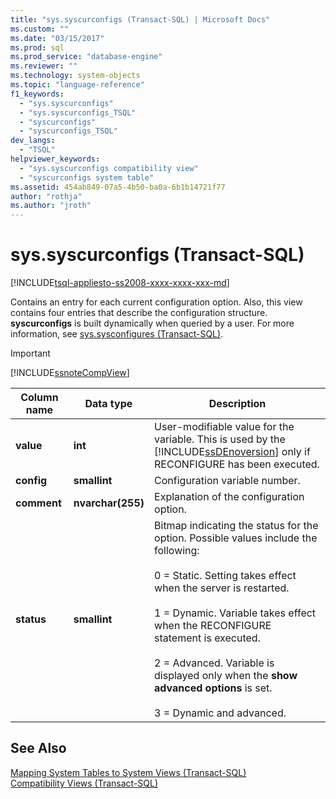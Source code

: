 ```yaml
---
title: "sys.syscurconfigs (Transact-SQL) | Microsoft Docs"
ms.custom: ""
ms.date: "03/15/2017"
ms.prod: sql
ms.prod_service: "database-engine"
ms.reviewer: ""
ms.technology: system-objects
ms.topic: "language-reference"
f1_keywords: 
  - "sys.syscurconfigs"
  - "sys.syscurconfigs_TSQL"
  - "syscurconfigs"
  - "syscurconfigs_TSQL"
dev_langs: 
  - "TSQL"
helpviewer_keywords: 
  - "sys.syscurconfigs compatibility view"
  - "syscurconfigs system table"
ms.assetid: 454ab849-07a5-4b50-ba0a-6b1b14721f77
author: "rothja"
ms.author: "jroth"
---
```

# sys.syscurconfigs (Transact-SQL)
[!INCLUDE[tsql-appliesto-ss2008-xxxx-xxxx-xxx-md](../../includes/applies-to-version/sqlserver.md)]

  Contains an entry for each current configuration option. Also, this view contains four entries that describe the configuration structure. **syscurconfigs** is built dynamically when queried by a user. For more information, see [sys.sysconfigures &#40;Transact-SQL&#41;](../../relational-databases/system-compatibility-views/sys-sysconfigures-transact-sql.md).  
  
> [!IMPORTANT]  
>  [!INCLUDE[ssnoteCompView](../../includes/ssnotecompview-md.md)]  
  
|Column name|Data type|Description|  
|-----------------|---------------|-----------------|  
|**value**|**int**|User-modifiable value for the variable. This is used by the [!INCLUDE[ssDEnoversion](../../includes/ssdenoversion-md.md)] only if RECONFIGURE has been executed.|  
|**config**|**smallint**|Configuration variable number.|  
|**comment**|**nvarchar(255)**|Explanation of the configuration option.|  
|**status**|**smallint**|Bitmap indicating the status for the option. Possible values include the following:<br /><br /> 0 = Static. Setting takes effect when the server is restarted.<br /><br /> 1 = Dynamic. Variable takes effect when the RECONFIGURE statement is executed.<br /><br /> 2 = Advanced. Variable is displayed only when the **show advanced options** is set.<br /><br /> 3 = Dynamic and advanced.|  
  
## See Also  
 [Mapping System Tables to System Views &#40;Transact-SQL&#41;](../../relational-databases/system-tables/mapping-system-tables-to-system-views-transact-sql.md)   
 [Compatibility Views &#40;Transact-SQL&#41;](~/relational-databases/system-compatibility-views/system-compatibility-views-transact-sql.md)  
  
  
